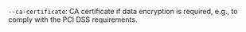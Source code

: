 `--ca-certificate`: CA certificate if data encryption is required, e.g., to comply with the PCI DSS requirements.
